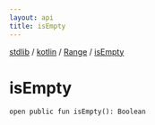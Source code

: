 ```yaml
---
layout: api
title: isEmpty
---
```

[stdlib](../../index.md) / [kotlin](../index.md) / [Range](index.md) / [isEmpty](isEmpty.md)

# isEmpty

```
open public fun isEmpty(): Boolean
```
